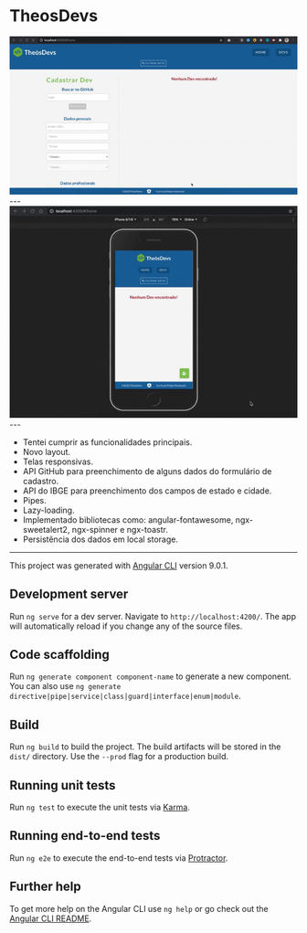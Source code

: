 # TheosDevs

<div align="center">
<img src='https://github.com/felipexmantovani/teste-frontend/blob/master/theos-devs/doc/screen-1.gif' style="min-width: 100%;" />
</div>
---
<div align="center">
<img src='https://github.com/felipexmantovani/teste-frontend/blob/master/theos-devs/doc/screen-2.gif' style="min-width: 100%;" />
</div>
---

- Tentei cumprir as funcionalidades principais.
- Novo layout.
- Telas responsivas.
- API GitHub para preenchimento de alguns dados do formulário de cadastro.
- API do IBGE para preenchimento dos campos de estado e cidade.
- Pipes.
- Lazy-loading.
- Implementado bibliotecas como: angular-fontawesome, ngx-sweetalert2, ngx-spinner e ngx-toastr.
- Persistência dos dados em local storage.

---

This project was generated with [Angular CLI](https://github.com/angular/angular-cli) version 9.0.1.

## Development server

Run `ng serve` for a dev server. Navigate to `http://localhost:4200/`. The app will automatically reload if you change any of the source files.

## Code scaffolding

Run `ng generate component component-name` to generate a new component. You can also use `ng generate directive|pipe|service|class|guard|interface|enum|module`.

## Build

Run `ng build` to build the project. The build artifacts will be stored in the `dist/` directory. Use the `--prod` flag for a production build.

## Running unit tests

Run `ng test` to execute the unit tests via [Karma](https://karma-runner.github.io).

## Running end-to-end tests

Run `ng e2e` to execute the end-to-end tests via [Protractor](http://www.protractortest.org/).

## Further help

To get more help on the Angular CLI use `ng help` or go check out the [Angular CLI README](https://github.com/angular/angular-cli/blob/master/README.md).
